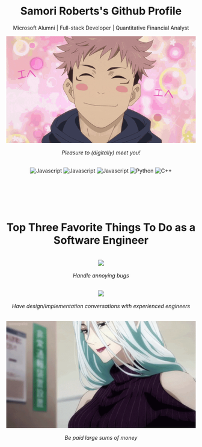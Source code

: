 <div align='center'>
  <h1>Samori Roberts's Github Profile</h1>
  <p>Microsoft Alumni | Full-stack Developer | Quantitative Financial Analyst</p>
</div> 
<div align='center'>
  <img style='width: 600px; height: auto;' src="res/welcome.gif" />
  <p><em>Pleasure to (digitally) meet you!</em></p>
</div>

<br/>

<div align='center'>
  <img alt="Javascript" src="https://img.shields.io/badge/-Javascript-F7DF1E?style=for-the-badge&logo=JavaScript&logoColor=black" />
  <img alt="Javascript" src="https://img.shields.io/badge/-Typescript-007acc?style=for-the-badge&logo=TypeScript&logoColor=white" />
  <img alt="Javascript" src="https://img.shields.io/badge/-React-61DBFB?style=for-the-badge&logo=React&logoColor=black" />
  <img alt="Python" src="https://img.shields.io/badge/-Python-45b8d8?style=for-the-badge&logo=python&logoColor=white" />
  <img alt="C++" src="https://img.shields.io/badge/-C++-DD0031?style=for-the-badge&logo=c%2B%2B&logoColor=white" />
</div>

<br/>

<br/>

<br/>

<br/>

<br/>

<div align='center'>
  <h1>Top Three Favorite Things To Do as a Software Engineer</h1>
</div> 

<br/>

<div align='center'>
  <img style='width: 600px; height: auto;' src="res/mahito_beatdown.gif" />
  <p><em>Handle annoying bugs</em></p>
</div>




<br/>

<div align='center'>
  <img style='width: 600px; height: auto;' src="res/gojo_juke.gif" />
  <p><em>Have design/implementation conversations with experienced engineers</em></p>
</div>

<br/>

<div align='center'>
  <img style='width: 600px; height: auto;' src="res/jjk_money.webp" />
  <p><em>Be paid large sums of money</em></p>
</div>

